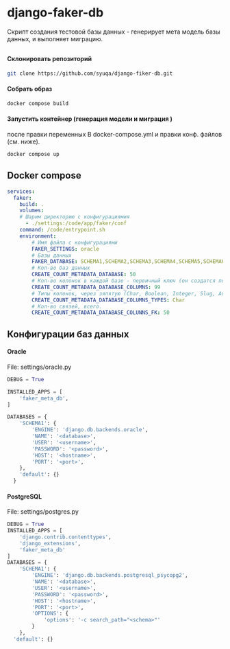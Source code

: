# django-faker-db
Скрипт создания тестовой базы данных - генерирует мета модель базы данных, и выполняет миграцию.

##

#### Склонировать репозиторий
```bash
git clone https://github.com/syuqa/django-fiker-db.git
```
#### Собрать образ
```bash
docker compose build
```
#### Запустить контейнер (генерация модели и миграция )
после правки переменных В docker-compose.yml и правки конф. файлов (см. ниже).
```BASH
docker compose up
```

## Docker compose
```yml
services:
  faker:
    build: .
    volumes:
    # Шарим директорию с конфигурациямия
      - ./settings:/code/app/faker/conf
    command: /code/entrypoint.sh
    environment:
        # Имя файла с конфигурациями
        FAKER_SETTINGS: oracle
        # Базы данных
        FAKER_DATABASE: SCHEMA1,SCHEMA2,SCHEMA3,SCHEMA4,SCHEMA5,SCHEMA6,SCHEMA7,SCHEMA8,SCHEMA9,SCHEMA10
        # Кол-во баз данных
        CREATE_COUNT_METADATA_DATABASE: 50
        # Кол-во колонок в каждой базе - первичный ключ (он создатся по умолчанию), например что бы было 100 колонок надо указать 99.  
        CREATE_COUNT_METADATA_DATABASE_COLUMNS: 99
        # Типы колонок, через зяпятую (Char, Boolean, Integer, Slug, Auto, Text)
        CREATE_COUNT_METADATA_DATABASE_COLUMNS_TYPES: Char
        # Кол-во связей, всего.
        CREATE_COUNT_METADATA_DATABASE_COLUNNS_FK: 50
```



## Конфигурации баз данных

#### Oracle
File: settings/oracle.py
```python
DEBUG = True

INSTALLED_APPS = [
    'faker_meta_db',
]

DATABASES = {
    'SCHEMA1': {
        'ENGINE': 'django.db.backends.oracle',
        'NAME': '<database>',
        'USER': '<username>',
        'PASSWORD': '<password>',
        'HOST': '<hostname>',
        'PORT': '<port>',
    },
    'default': {}
  }

```

#### PostgreSQL
File: settings/postgres.py
```python
DEBUG = True
INSTALLED_APPS = [
    'django.contrib.contenttypes',
    'django_extensions',
    'faker_meta_db'
]
DATABASES = {
    'SCHEMA1': {
        'ENGINE': 'django.db.backends.postgresql_psycopg2',
        'NAME': '<database>',
        'USER': '<username>',
        'PASSWORD': '<password>',
        'HOST': '<hostname>',
        'PORT': '<port>',
        'OPTIONS': {
            'options': '-c search_path="<schema>"'
        }
    },
  'default': {}
```
